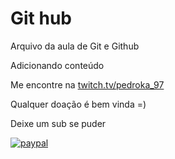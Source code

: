 # Git hub

Arquivo da aula de Git e Github

Adicionando conteúdo

Me encontre na [twitch.tv/pedroka_97](http://twitch.tv/pedroka_97)

Qualquer doação é bem vinda =)

Deixe um sub se puder 

[![paypal](https://www.paypalobjects.com/en_US/i/btn/btn_donateCC_LG.gif)](https://www.paypal.com/donate?business=SZ8S5N4JLS3C2&item_name=Ir%C3%A1+me+fazer+feliz+%3D%29&currency_code=BRL)